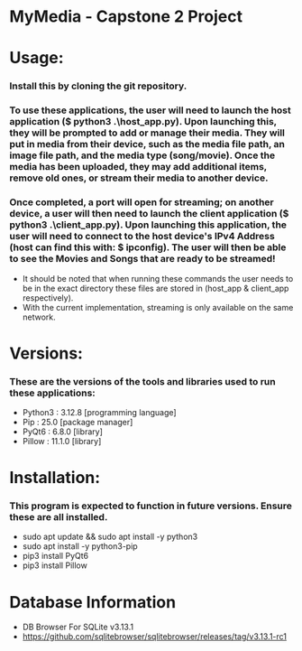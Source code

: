 # MyMedia - Capstone 2 Project

# Usage:
### Install this by cloning the git repository. 
### To use these applications, the user will need to launch the host application ($ python3 .\host_app.py). Upon launching this, they will be prompted to add or manage their media. They will put in media from their device, such as the media file path, an image file path, and the media type (song/movie). Once the media has been uploaded, they may add additional items, remove old ones, or stream their media to another device. 
### Once completed, a port will open for streaming; on another device, a user will then need to launch the client application ($ python3 .\client_app.py). Upon launching this application, the user will need to connect to the host device's IPv4 Address (host can find this with: $ ipconfig). The user will then be able to see the Movies and Songs that are ready to be streamed! 
- It should be noted that when running these commands the user needs to be in the exact directory these files are stored in (host_app & client_app respectively).
- With the current implementation, streaming is only available on the same network. 

# Versions:
### These are the versions of the tools and libraries used to run these applications:
- Python3 : 3.12.8  [programming language]
- Pip :     25.0    [package manager]
- PyQt6 :   6.8.0   [library]
- Pillow :  11.1.0  [library]

# Installation: 
### This program is expected to function in future versions. Ensure these are all installed. 
- sudo apt update && sudo apt install -y python3
- sudo apt install -y python3-pip
- pip3 install PyQt6
- pip3 install Pillow

# Database Information
- DB Browser For SQLite v3.13.1
-   https://github.com/sqlitebrowser/sqlitebrowser/releases/tag/v3.13.1-rc1
